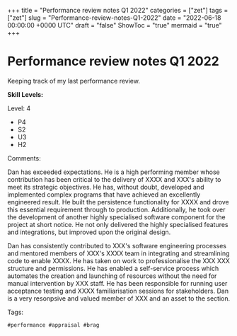 +++
title = "Performance review notes Q1 2022"
categories = ["zet"]
tags = ["zet"]
slug = "Performance-review-notes-Q1-2022"
date = "2022-06-18 00:00:00 +0000 UTC"
draft = "false"
ShowToc = "true"
mermaid = "true"
+++

# Performance review notes Q1 2022

Keeping track of my last performance review.

**Skill Levels:**

Level: 4

- P4
- S2
- U3
- H2

Comments:

Dan has exceeded expectations. He is a high performing member whose contribution
has been critical to the delivery of XXXX and XXX's ability to meet its
strategic objectives. He has, without doubt, developed and implemented 
complex programs that have achieved an excellently engineered result.
He built the persistence functionality for XXXX and drove this essential
requirement through to production. Additionally, he took over the development
of another highly specialised software component for the project at short
notice. He not only delivered the highly specialised features and integrations,
but improved upon the original design.

Dan has consistently contributed to XXX's software engineering processes and
mentored members of XXX's XXXX team in integrating and streamlining code to
enable XXXX. He has taken on work to professionalise the XXX XXX structure
and permissions. He has enabled a self-service process which automates the
creation and launching of resources without the need for manual intervention
by XXX staff. He has been responsible for running user acceptance testing and
XXXX familiarisation sessions for stakeholders. Dan is a very resonpsive and
valued member of XXX and an asset to the section.

Tags:

    #performance #appraisal #brag

